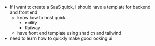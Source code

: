 - If i want to create a SaaS quick, I should have a template for backend and front end
	- know how to host quick
		- netlify
		- Railway
	- have front end template using shad cn and tailwind
- need to learn how to quickly make good looking ui 